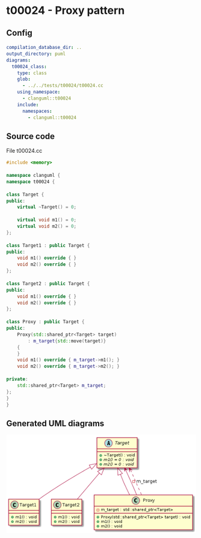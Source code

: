 # t00024 - Proxy pattern
## Config
```yaml
compilation_database_dir: ..
output_directory: puml
diagrams:
  t00024_class:
    type: class
    glob:
      - ../../tests/t00024/t00024.cc
    using_namespace:
      - clanguml::t00024
    include:
      namespaces:
        - clanguml::t00024

```
## Source code
File t00024.cc
```cpp
#include <memory>

namespace clanguml {
namespace t00024 {

class Target {
public:
    virtual ~Target() = 0;

    virtual void m1() = 0;
    virtual void m2() = 0;
};

class Target1 : public Target {
public:
    void m1() override { }
    void m2() override { }
};

class Target2 : public Target {
public:
    void m1() override { }
    void m2() override { }
};

class Proxy : public Target {
public:
    Proxy(std::shared_ptr<Target> target)
        : m_target{std::move(target)}
    {
    }
    void m1() override { m_target->m1(); }
    void m2() override { m_target->m2(); }

private:
    std::shared_ptr<Target> m_target;
};
}
}

```
## Generated UML diagrams
![t00024_class](./t00024_class.png "Proxy pattern")
